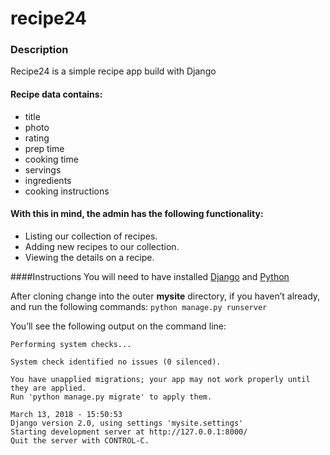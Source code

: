 # recipe24

### Description
Recipe24 is a simple recipe app build with Django

#### Recipe data contains:
- title
- photo
- rating
- prep time
- cooking time
- servings
- ingredients
- cooking instructions

#### With this in mind, the admin has the following functionality:
- Listing our collection of recipes.
- Adding new recipes to our collection. 
- Viewing the details on a recipe.

####Instructions
You will need to have installed [Django](https://docs.djangoproject.com/en/2.0/topics/install/) and [Python](https://www.python.org/downloads/)

After cloning change into the outer **mysite** directory, if you haven’t already, and run the following commands:
`python manage.py runserver`

You’ll see the following output on the command line:

```
Performing system checks...

System check identified no issues (0 silenced).

You have unapplied migrations; your app may not work properly until they are applied.
Run 'python manage.py migrate' to apply them.

March 13, 2018 - 15:50:53
Django version 2.0, using settings 'mysite.settings'
Starting development server at http://127.0.0.1:8000/
Quit the server with CONTROL-C.
```